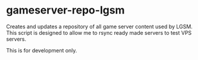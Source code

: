 # gameserver-repo-lgsm

Creates and updates a repository of all game server content used by LGSM. This script is designed to allow me to rsync ready made servers to test VPS servers.

This is for development only.
